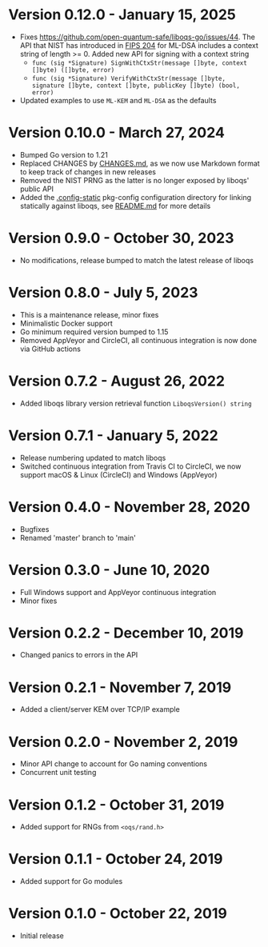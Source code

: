 # Version 0.12.0 - January 15, 2025

- Fixes https://github.com/open-quantum-safe/liboqs-go/issues/44. The API that
  NIST has introduced in [FIPS 204](https://csrc.nist.gov/pubs/fips/204/final)
  for ML-DSA includes a context string of length >= 0. Added new API for
  signing with a context string
  - `func (sig *Signature)
SignWithCtxStr(message []byte, context []byte) ([]byte, error)`
  - `func (sig *Signature)
VerifyWithCtxStr(message []byte, signature []byte, context []byte,
publicKey []byte) (bool, error)`
- Updated examples to use `ML-KEM` and `ML-DSA` as the defaults

# Version 0.10.0 - March 27, 2024

- Bumped Go version to 1.21
- Replaced CHANGES by
  [CHANGES.md](https://github.com/open-quantum-safe/liboqs-go/blob/main/CHANGES.md),
  as we now use Markdown format to keep track of changes in new releases
- Removed the NIST PRNG as the latter is no longer exposed by liboqs' public
  API
- Added the
  [.config-static](https://github.com/open-quantum-safe/liboqs-go/tree/main/.config-static)
  pkg-config configuration directory for linking statically against liboqs, see
  [README.md](https://github.com/open-quantum-safe/liboqs-go/blob/main/README.md)
  for more details

# Version 0.9.0 - October 30, 2023

- No modifications, release bumped to match the latest release of liboqs

# Version 0.8.0 - July 5, 2023

- This is a maintenance release, minor fixes
- Minimalistic Docker support
- Go minimum required version bumped to 1.15
- Removed AppVeyor and CircleCI, all continuous integration is now done via
  GitHub actions

# Version 0.7.2 - August 26, 2022

- Added liboqs library version retrieval function `LiboqsVersion() string`

# Version 0.7.1 - January 5, 2022

- Release numbering updated to match liboqs
- Switched continuous integration from Travis CI to CircleCI, we now support
  macOS & Linux (CircleCI) and Windows (AppVeyor)

# Version 0.4.0 - November 28, 2020

- Bugfixes
- Renamed 'master' branch to 'main'

# Version 0.3.0 - June 10, 2020

- Full Windows support and AppVeyor continuous integration
- Minor fixes

# Version 0.2.2 - December 10, 2019

- Changed panics to errors in the API

# Version 0.2.1 - November 7, 2019

- Added a client/server KEM over TCP/IP example

# Version 0.2.0 - November 2, 2019

- Minor API change to account for Go naming conventions
- Concurrent unit testing

# Version 0.1.2 - October 31, 2019

- Added support for RNGs from `<oqs/rand.h>`

# Version 0.1.1 - October 24, 2019

- Added support for Go modules

# Version 0.1.0 - October 22, 2019

- Initial release
